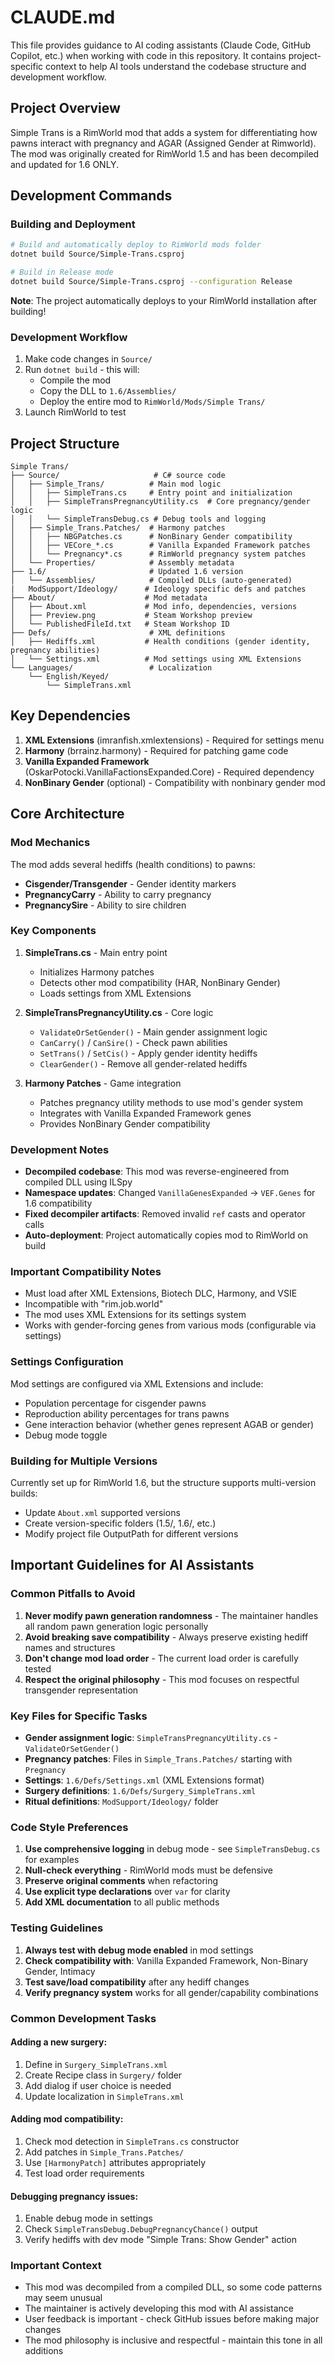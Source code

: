 # CLAUDE.md

This file provides guidance to AI coding assistants (Claude Code, GitHub Copilot, etc.) when working with code in this repository. It contains project-specific context to help AI tools understand the codebase structure and development workflow.

## Project Overview

Simple Trans is a RimWorld mod that adds a system for differentiating how pawns interact with pregnancy and AGAR (Assigned Gender at Rimworld). The mod was originally created for RimWorld 1.5 and has been decompiled and updated for 1.6 ONLY.

## Development Commands

### Building and Deployment
```bash
# Build and automatically deploy to RimWorld mods folder
dotnet build Source/Simple-Trans.csproj

# Build in Release mode
dotnet build Source/Simple-Trans.csproj --configuration Release
```

**Note**: The project automatically deploys to your RimWorld installation after building!

### Development Workflow
1. Make code changes in `Source/`
2. Run `dotnet build` - this will:
   - Compile the mod
   - Copy the DLL to `1.6/Assemblies/`
   - Deploy the entire mod to `RimWorld/Mods/Simple Trans/`
3. Launch RimWorld to test

## Project Structure

```
Simple Trans/
├── Source/                     # C# source code
│   ├── Simple_Trans/          # Main mod logic
│   │   ├── SimpleTrans.cs     # Entry point and initialization
│   │   ├── SimpleTransPregnancyUtility.cs  # Core pregnancy/gender logic
│   │   └── SimpleTransDebug.cs # Debug tools and logging
│   ├── Simple_Trans.Patches/  # Harmony patches
│   │   ├── NBGPatches.cs      # NonBinary Gender compatibility
│   │   ├── VECore_*.cs        # Vanilla Expanded Framework patches
│   │   └── Pregnancy*.cs      # RimWorld pregnancy system patches
│   └── Properties/            # Assembly metadata
├── 1.6/                       # Updated 1.6 version
│   └── Assemblies/            # Compiled DLLs (auto-generated)
|   ModSupport/Ideology/      # Ideology specific defs and patches 
├── About/                    # Mod metadata
│   ├── About.xml             # Mod info, dependencies, versions
│   ├── Preview.png           # Steam Workshop preview
│   └── PublishedFileId.txt   # Steam Workshop ID
├── Defs/                      # XML definitions
│   ├── Hediffs.xml           # Health conditions (gender identity, pregnancy abilities)
│   └── Settings.xml          # Mod settings using XML Extensions
└── Languages/                 # Localization
    └── English/Keyed/
        └── SimpleTrans.xml
```

## Key Dependencies

1. **XML Extensions** (imranfish.xmlextensions) - Required for settings menu
2. **Harmony** (brrainz.harmony) - Required for patching game code  
3. **Vanilla Expanded Framework** (OskarPotocki.VanillaFactionsExpanded.Core) - Required dependency
4. **NonBinary Gender** (optional) - Compatibility with nonbinary gender mod

## Core Architecture

### Mod Mechanics
The mod adds several hediffs (health conditions) to pawns:
- **Cisgender/Transgender** - Gender identity markers
- **PregnancyCarry** - Ability to carry pregnancy  
- **PregnancySire** - Ability to sire children

### Key Components

1. **SimpleTrans.cs** - Main entry point
   - Initializes Harmony patches
   - Detects other mod compatibility (HAR, NonBinary Gender)
   - Loads settings from XML Extensions

2. **SimpleTransPregnancyUtility.cs** - Core logic
   - `ValidateOrSetGender()` - Main gender assignment logic
   - `CanCarry()` / `CanSire()` - Check pawn abilities
   - `SetTrans()` / `SetCis()` - Apply gender identity hediffs
   - `ClearGender()` - Remove all gender-related hediffs

3. **Harmony Patches** - Game integration
   - Patches pregnancy utility methods to use mod's gender system
   - Integrates with Vanilla Expanded Framework genes
   - Provides NonBinary Gender compatibility

### Development Notes

- **Decompiled codebase**: This mod was reverse-engineered from compiled DLL using ILSpy
- **Namespace updates**: Changed `VanillaGenesExpanded` → `VEF.Genes` for 1.6 compatibility
- **Fixed decompiler artifacts**: Removed invalid `ref` casts and operator calls
- **Auto-deployment**: Project automatically copies mod to RimWorld on build

### Important Compatibility Notes

- Must load after XML Extensions, Biotech DLC, Harmony, and VSIE
- Incompatible with "rim.job.world"
- The mod uses XML Extensions for its settings system
- Works with gender-forcing genes from various mods (configurable via settings)

### Settings Configuration

Mod settings are configured via XML Extensions and include:
- Population percentage for cisgender pawns
- Reproduction ability percentages for trans pawns
- Gene interaction behavior (whether genes represent AGAB or gender)
- Debug mode toggle

### Building for Multiple Versions

Currently set up for RimWorld 1.6, but the structure supports multi-version builds:
- Update `About.xml` supported versions
- Create version-specific folders (1.5/, 1.6/, etc.)
- Modify project file OutputPath for different versions

## Important Guidelines for AI Assistants

### Common Pitfalls to Avoid

1. **Never modify pawn generation randomness** - The maintainer handles all random pawn generation logic personally
2. **Avoid breaking save compatibility** - Always preserve existing hediff names and structures
3. **Don't change mod load order** - The current load order is carefully tested
4. **Respect the original philosophy** - This mod focuses on respectful transgender representation

### Key Files for Specific Tasks

- **Gender assignment logic**: `SimpleTransPregnancyUtility.cs` - `ValidateOrSetGender()`
- **Pregnancy patches**: Files in `Simple_Trans.Patches/` starting with `Pregnancy`
- **Settings**: `1.6/Defs/Settings.xml` (XML Extensions format)
- **Surgery definitions**: `1.6/Defs/Surgery_SimpleTrans.xml`
- **Ritual definitions**: `ModSupport/Ideology/` folder

### Code Style Preferences

1. **Use comprehensive logging** in debug mode - see `SimpleTransDebug.cs` for examples
2. **Null-check everything** - RimWorld mods must be defensive
3. **Preserve original comments** when refactoring
4. **Use explicit type declarations** over `var` for clarity
5. **Add XML documentation** to all public methods

### Testing Guidelines

1. **Always test with debug mode enabled** in mod settings
2. **Check compatibility with**: Vanilla Expanded Framework, Non-Binary Gender, Intimacy
3. **Test save/load compatibility** after any hediff changes
4. **Verify pregnancy system** works for all gender/capability combinations

### Common Development Tasks

#### Adding a new surgery:
1. Define in `Surgery_SimpleTrans.xml`
2. Create Recipe class in `Surgery/` folder
3. Add dialog if user choice is needed
4. Update localization in `SimpleTrans.xml`

#### Adding mod compatibility:
1. Check mod detection in `SimpleTrans.cs` constructor
2. Add patches in `Simple_Trans.Patches/`
3. Use `[HarmonyPatch]` attributes appropriately
4. Test load order requirements

#### Debugging pregnancy issues:
1. Enable debug mode in settings
2. Check `SimpleTransDebug.DebugPregnancyChance()` output
3. Verify hediffs with dev mode "Simple Trans: Show Gender" action

### Important Context

- This mod was decompiled from a compiled DLL, so some code patterns may seem unusual
- The maintainer is actively developing this mod with AI assistance
- User feedback is important - check GitHub issues before making major changes
- The mod philosophy is inclusive and respectful - maintain this tone in all additions
